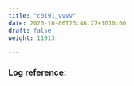 ```yaml
---
title: "c0191_vvvv"
date: 2020-10-06T23:46:27+1010:00
draft: false
weight: 11913

---
```


### Log reference: <no value>

```
